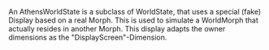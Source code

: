 An AthensWorldState is a subclass of WorldState, that uses a special (fake) Display based on a real Morph. This is used to simulate a WorldMorph that actually resides in another Morph. This display adapts the owner dimensions as the "DisplayScreen"-Dimension.